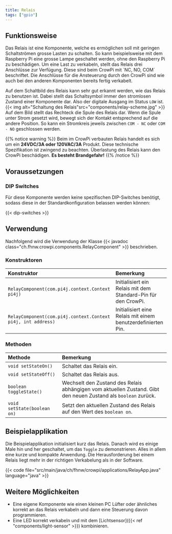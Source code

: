 ```yaml
---
title: Relais
tags: ["gpio"]
---
```


## Funktionsweise

Das Relais ist eine Komponente, welche es ermöglichen soll mit geringen Schaltströmen grosse Lasten zu schalten. So kann beispielsweise mit
dem Raspberry Pi eine grosse Lampe geschaltet werden, ohne den Raspberry Pi zu beschädigen. Um eine Last zu verkabeln, stellt das Relais
drei Anschlüsse zur Verfügung. Diese sind beim CrowPi mit ´NC, NO, COM´ beschriftet. Die Anschlüsse für die Ansteuerung durch den CrowPi
sind wie auch bei den anderen Komponenten bereits fertig verkabelt.

Auf dem Schaltbild des Relais kann sehr gut erkannt werden, wie das Relais zu benutzen ist. Dabei stellt das Schaltsymbol immer den
stromlosen Zustand einer Komponente dar. Also der digitale Ausgang im Status `LOW` ist.  
{{< img alt="Schaltung des Relais"src="components/relay-scheme.jpg" >}} Auf dem Bild stellt das Rechteck die Spule des Relais dar. Wenn die
Spule unter Strom gesetzt wird, bewegt sich der Kontakt entsprechend auf die andere Position. So kann ein Stromkreis jeweils zwischen `COM -
NC` oder `COM - NO` geschlossen werden.

{{% notice warning %}} Beim im CrowPi verbauten Relais handelt es sich um ein **24VDC/3A oder 120VAC/3A** Produkt. Diese technische
Spezifikation ist zwingend zu beachten. Überlastung des Relais kann den CrowPi beschädigen. **Es besteht Brandgefahr!** {{% /notice %}}

## Voraussetzungen

### DIP Switches

Für diese Komponente werden keine spezifischen DIP-Switches benötigt, sodass diese in der Standardkonfiguration belassen werden können:

{{< dip-switches >}}

## Verwendung

Nachfolgend wird die Verwendung der Klasse {{< javadoc class="ch.fhnw.crowpi.components.RelayComponent" >}} beschrieben.

### Konstruktoren

| Konstruktor                                                  | Bemerkung                                                     |
|:-------------------------------------------------------------|:--------------------------------------------------------------|
| `RelayComponent(com.pi4j.context.Context pi4j)`              | Initialisiert ein Relais mit dem Standard-Pin für den CrowPi. |
| `RelayComponent(com.pi4j.context.Context pi4j, int address)` | Initialisiert eine Relais mit einem benutzerdefinierten Pin.  |

### Methoden

| Methode                     | Bemerkung                                                                                                      |
|:----------------------------|:---------------------------------------------------------------------------------------------------------------|
| `void setStateOn()`         | Schaltet das Relais ein.                                                                                       |
| `void setStateOff()`        | Schaltet das Relais aus.                                                                                       |
| `boolean toggleState()`     | Wechselt den Zustand des Relais abhängigen vom aktuellen Zustand. Gibt den neuen Zustand als `boolean` zurück. |
| `void setState(boolean on)` | Setzt den aktuellen Zustand des Relais auf den Wert des `boolean on`.                                          |

## Beispielapplikation

Die Beispielapplikation initialisiert kurz das Relais. Danach wird es einige Male hin und her geschaltet, um das `Toggle` zu demonstrieren.
Alles in allem eine kurze und kompakte Anwendung. Die Herausforderung bei einem Relais liegt mehr in der richtigen Verkabelung als in der
Software.

{{< code file="src/main/java/ch/fhnw/crowpi/applications/RelayApp.java" language="java" >}}

## Weitere Möglichkeiten

- Eine eigene Komponente wie einen kleinen PC Lüfter oder ähnliches korrekt an das Relais verkabeln und dann eine Steuerung davon
  programmieren.
- Eine LED korrekt verkabeln und mit dem
  [Lichtsensor]({{< ref "components/light-sensor" >}}) kombinieren.

